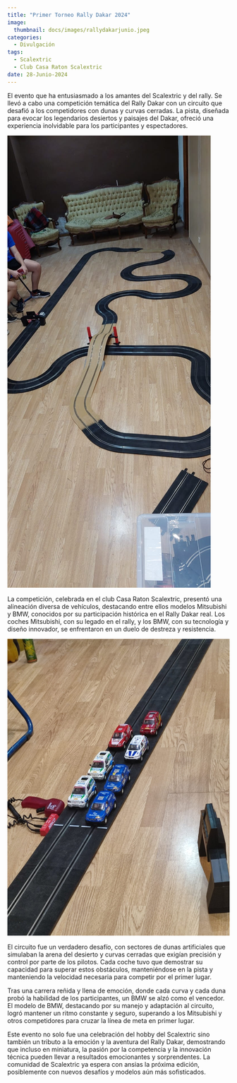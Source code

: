 ```yaml
---
title: "Primer Torneo Rally Dakar 2024"
image: 
  thumbnail: docs/images/rallydakarjunio.jpeg
categories:
  - Divulgación
tags:
  - Scalextric
  - Club Casa Raton Scalextric
date: 28-Junio-2024
---
```


El evento que ha entusiasmado a los amantes del Scalextric y del rally. Se llevó a cabo una competición temática del Rally Dakar con un circuito que desafió a los competidores con dunas y curvas cerradas. La pista, diseñada para evocar los legendarios desiertos y paisajes del Dakar, ofreció una experiencia inolvidable para los participantes y espectadores.

![](../docs/images/evento_junio_2024_01.jpeg)

La competición, celebrada en el club Casa Raton Scalextric, presentó una alineación diversa de vehículos, destacando entre ellos modelos Mitsubishi y BMW, conocidos por su participación histórica en el Rally Dakar real. Los coches Mitsubishi, con su legado en el rally, y los BMW, con su tecnología y diseño innovador, se enfrentaron en un duelo de destreza y resistencia.

![](../docs/images/evento_junio_2024_02.jpeg)

El circuito fue un verdadero desafío, con sectores de dunas artificiales que simulaban la arena del desierto y curvas cerradas que exigían precisión y control por parte de los pilotos. Cada coche tuvo que demostrar su capacidad para superar estos obstáculos, manteniéndose en la pista y manteniendo la velocidad necesaria para competir por el primer lugar.

Tras una carrera reñida y llena de emoción, donde cada curva y cada duna probó la habilidad de los participantes, un BMW se alzó como el vencedor. El modelo de BMW, destacando por su manejo y adaptación al circuito, logró mantener un ritmo constante y seguro, superando a los Mitsubishi y otros competidores para cruzar la línea de meta en primer lugar.

Este evento no solo fue una celebración del hobby del Scalextric sino también un tributo a la emoción y la aventura del Rally Dakar, demostrando que incluso en miniatura, la pasión por la competencia y la innovación técnica pueden llevar a resultados emocionantes y sorprendentes. La comunidad de Scalextric ya espera con ansias la próxima edición, posiblemente con nuevos desafíos y modelos aún más sofisticados.
